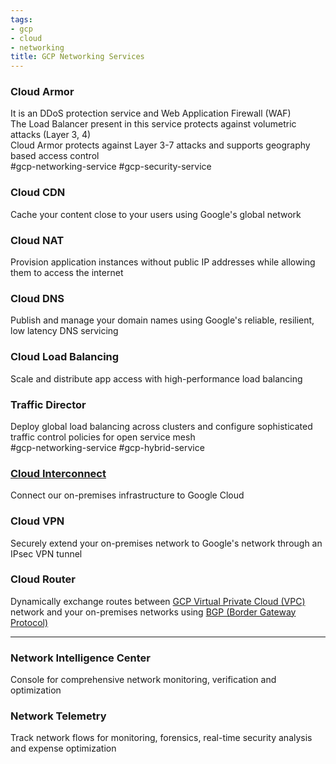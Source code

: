 ```yaml
---
tags:
- gcp
- cloud
- networking
title: GCP Networking Services
---
```


### Cloud Armor

It is an DDoS protection service and Web Application Firewall (WAF)  
The Load Balancer present in this service protects against volumetric attacks (Layer 3, 4)  
Cloud Armor protects against Layer 3-7 attacks and supports geography based access control  
#gcp-networking-service #gcp-security-service

### Cloud CDN

Cache your content close to your users using Google's global network

### Cloud NAT

Provision application instances without public IP addresses while allowing them to access the internet

### Cloud DNS

Publish and manage your domain names using Google's reliable, resilient, low latency DNS servicing

### Cloud Load Balancing

Scale and distribute app access with high-performance load balancing

### Traffic Director

Deploy global load balancing across clusters and configure sophisticated traffic control policies for open service mesh  
#gcp-networking-service #gcp-hybrid-service

### [Cloud Interconnect](cloud-interconnect.md)

Connect our on-premises infrastructure to Google Cloud

### Cloud VPN

Securely extend your on-premises network to Google's network through an IPsec VPN tunnel

### Cloud Router

Dynamically exchange routes between [GCP Virtual Private Cloud (VPC)](gcp-virtual-private-cloud-vpc.md) network and your on-premises networks using [BGP (Border Gateway Protocol)](../../../computer-networks/layer-wise-concepts/network-layer-concepts/routing-protocols/bgp-border-gateway-protocol.md)

---

### Network Intelligence Center

Console for comprehensive network monitoring, verification and optimization

### Network Telemetry

Track network flows for monitoring, forensics, real-time security analysis and expense optimization
